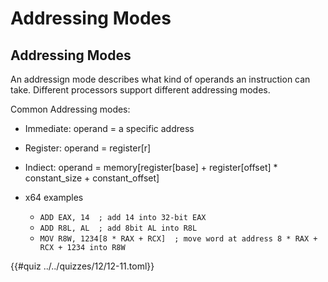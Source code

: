 # Addressing Modes

## Addressing Modes
An addressign mode describes what kind of operands an instruction can take.
Different processors support different addressing modes.

Common Addressing modes:
- Immediate: operand = a specific address
- Register: operand = register[r]
- Indiect: operand = memory[register[base] + register[offset] * constant_size + constant_offset]

- x64 examples
    - `ADD EAX, 14  ; add 14 into 32-bit EAX`
    - `ADD R8L, AL  ; add 8bit AL into R8L`
    - `MOV R8W, 1234[8 * RAX + RCX]  ; move word at address 8 * RAX + RCX + 1234 into R8W`

{{#quiz ../../quizzes/12/12-11.toml}}
